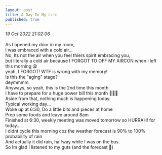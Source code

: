 ```yaml
---
layout: post
title: A Day In My Life
published: true
---
```

_19 Oct 2022 21:02:06_
<br>
<br>
As I opened my door in my room,
<br>
I was embraced with a cold air...
<br> 
No, Its not the air when you feel thiers spirit embracing you,
<br>
but literally a cold air because I FORGOT TO OFF MY AIRCON when i left this morning 😩
<br>
yeah, I FORGOT! WTF is wrong with my memory!
<br>
Is this the "aging" stage? 
<br>
deymmmm
<br>
Anyways, so yeah, this is the 2nd time this month.
<br>
I have to prepare for a huge power bill this month 🤦🏻‍♀️
<br>
Aside from that, nothing much is happening today.
<br>
Typical working day...
<br>
Woke up at 6:30, Do a little bits and pieces at home
<br>
Prep some foods and leave around 8am
<br>
Finished at 6:30, weekly meeting was moved tomorrow so HURRAH! for today...
<br>
I didnt cycle this morning coz the weather forecast is 90% to 100% probability of rain
<br>
And actually it did rain, halfway while I was on the bus.
<br>
So Im glad I listened to my guts (and the forecast 🤭)



